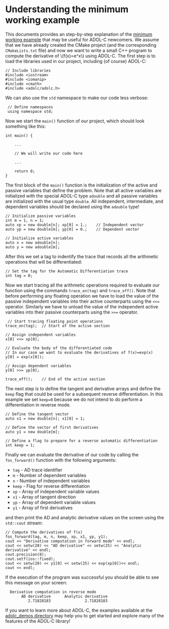 # Understanding the minimum working example

This documents provides an step-by-step explanation of the [minimum working example](./adolc_minimum_working_example.md) that may be useful for ADOL-C newcomers.
We assume that we have already created the CMake project (and the corresponding `CMakeLists.txt` file) and now we want to write a small C++ program to compute the derivative of \\(f(x)=e^x\\) using ADOL-C.
The first step is to load the libraries used in our project, including (of course) ADOL-C:

	// Include libraries
	#include <iostream>
	#include <iomanip>
	#include <cmath>
	#include <adolc/adolc.h>

We can also use the `std` namespace to make our code less verbose:

	 // Define namespaces
	 using namespace std; 


Now we start the `main()` function of our project, which should look something like this:

		
	int main() {
	
		...
		
		// We will write our code here
		
		...
		
	    return 0;
	}

The first block of the `main()` function is the initialization of the active and passive variables that define the problem. 
Note that all active variables are initialized with the special ADOL-C type `adouble` and all passive variables are initialized with the usual type `double`.
All independent, intermediate, and dependent variables should be declared using the `adouble` type!

    // Initialize passive variables
    int m = 1, n = 1;
    auto xp = new double[n]; xp[0] = 1.;    // Independent vector
    auto yp = new double[m]; yp[0] = 0.;    // Dependent vector

    // Initialize active variables
    auto x = new adouble[n];
    auto y = new adouble[m];

After this we set a tag to indentify the trace that records all the arithmetic operations that will be differentiated:

    // Set the tag for the Automatic Differentiation trace
    int tag = 0;
    
 Now we start tracing all the arithmetic operations required to evaluate our function using the commands `trace_on(tag)` and `trace_off()`.
 Note that before performing any floating operation we have to load the value of the passive independent variables into their active counterparts using the `<<=` operator.
 Similarly we  have to unload the value of the independent active variables into their passive counterparts using the `>>=` operator.
 
     // Start tracing floating point operations
    trace_on(tag);  // Start of the active section

    // Assign independent variables
    x[0] <<= xp[0];

    // Evaluate the body of the differentiated code
    // In our case we want to evaluate the derivatives of f(x)=exp(x)
    y[0] = exp(x[0]);

    // Assign dependent variables
    y[0] >>= yp[0];

    trace_off();    // End of the active section


The next step is to define the tangent and derivative arrays and define the `keep` flag that could be used for a subsequent reverse differentiation.
In this example we set `keep=0` because we do not intend to do perform a differentiation in reverse mode.

    // Define the tangent vector
    auto x1 = new double[n]; x1[0] = 1;

    // Define the vector of first derivatives
    auto y1 = new double[m];

    // Define a flag to prepare for a reverse automatic differentiation
    int keep = 1;



Finally we can evaluate the derivative of our code by calling the `fos_forward()` function with the following arguments:
 
-  `tag` - AD trace identifier 
- `m` - Number of dependent variables 
- `n` -  Number of independent variables 
- `keep` - Flag for reverse differentiation 
-  `xp` - Array of independent variable values
- `x1` - Array of tangent direction 
- `yp` - Array of dependent variable values 
- `y1` -  Array of first derivatives 

and then print the AD and analytic derivative values on the screen using the `std::cout` stream:

    // Compute the derivatives of f(x)
    fos_forward(tag, m, n, keep, xp, x1, yp, y1);
    cout << "Derivative computation in forward mode" << endl;
    cout << setw(20) << "AD derivative" << setw(25) << "Analytic derivative" << endl;
    cout.precision(8);
    cout.setf(ios::fixed);
    cout << setw(20) << y1[0] << setw(25) << exp(xp[0])<< endl;
    cout << endl;
 
 
If the execution of the program was successful you should be able to see this message on your screen:
 
	  Derivative computation in reverse mode
	       AD derivative      Analytic derivative
		      2.71828183               2.71828183
          
 


If you want to learn more about ADOL-C, the examples available at the [adolc_demos directory](./my_demos) may help you to get started and explore many of the features of the ADOL-C library!
